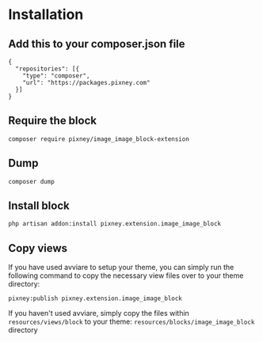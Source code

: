# Installation

## Add this to your composer.json file

```
{
  "repositories": [{
    "type": "composer",
    "url": "https://packages.pixney.com"
  }]
}
```

## Require the block 
`composer require pixney/image_image_block-extension`

## Dump 
`composer dump`

## Install block

`php artisan addon:install pixney.extension.image_image_block`

## Copy views
If you have used avviare to setup your theme, you can simply run the following command to copy the necessary view files over to your theme directory:

`pixney:publish pixney.extension.image_image_block`

If you haven't used avviare, simply copy the files within `resources/views/block` to your theme: 
`resources/blocks/image_image_block`
directory

 
